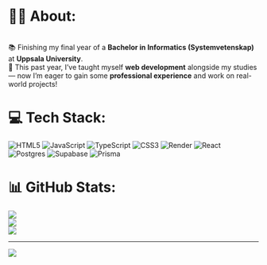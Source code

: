 # 🧑‍💻 About:
<br>📚 Finishing my final year of a **Bachelor in Informatics (Systemvetenskap)** at **Uppsala University**.  <br>🌱 This past year, I’ve taught myself **web development** alongside my studies — now I’m eager to gain some **professional experience** and work on real-world projects!<br>


# 💻 Tech Stack:
![HTML5](https://img.shields.io/badge/html5-%23E34F26.svg?style=for-the-badge&logo=html5&logoColor=white) ![JavaScript](https://img.shields.io/badge/javascript-%23323330.svg?style=for-the-badge&logo=javascript&logoColor=%23F7DF1E) ![TypeScript](https://img.shields.io/badge/typescript-%23007ACC.svg?style=for-the-badge&logo=typescript&logoColor=white) ![CSS3](https://img.shields.io/badge/css3-%231572B6.svg?style=for-the-badge&logo=css3&logoColor=white) ![Render](https://img.shields.io/badge/Render-%46E3B7.svg?style=for-the-badge&logo=render&logoColor=white) ![React](https://img.shields.io/badge/react-%2320232a.svg?style=for-the-badge&logo=react&logoColor=%2361DAFB) ![Postgres](https://img.shields.io/badge/postgres-%23316192.svg?style=for-the-badge&logo=postgresql&logoColor=white) ![Supabase](https://img.shields.io/badge/Supabase-3ECF8E?style=for-the-badge&logo=supabase&logoColor=white) ![Prisma](https://img.shields.io/badge/Prisma-3982CE?style=for-the-badge&logo=Prisma&logoColor=white)
# 📊 GitHub Stats:
![](https://github-readme-stats.vercel.app/api?username=oskarlundemo&theme=default&hide_border=true&include_all_commits=false&count_private=false)<br/>
![](https://nirzak-streak-stats.vercel.app/?user=oskarlundemo&theme=default&hide_border=true)<br/>
![](https://github-readme-stats.vercel.app/api/top-langs/?username=oskarlundemo&theme=default&hide_border=true&include_all_commits=false&count_private=false&layout=compact)

---
[![](https://visitcount.itsvg.in/api?id=oskarlundemo&icon=0&color=0)](https://visitcount.itsvg.in)

<!-- Proudly created with GPRM ( https://gprm.itsvg.in ) -->

<!--
**oskarlundemo/oskarlundemo** is a ✨ _special_ ✨ repository because its `README.md` (this file) appears on your GitHub profile.

Here are some ideas to get you started:

- 🔭 I’m currently working on ...
- 🌱 I’m currently learning ...
- 👯 I’m looking to collaborate on ...
- 🤔 I’m looking for help with ...
- 💬 Ask me about ...
-->
